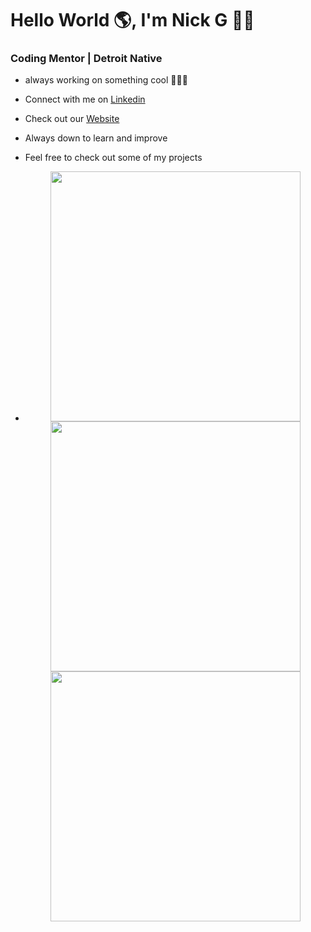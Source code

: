 # Hello World 🌎, I'm Nick G 👋🏾
### Coding Mentor | Detroit Native


- always working on something cool 👨🏾‍💻
  
- Connect with me on [Linkedin](https://www.linkedin.com/in/nicholas-gordon-406394bb/)
  
- Check out our [Website](https://www.detroitdevs.net)

- Always down to learn and improve

- Feel free to check out some of my projects

- <p align="center">
  <img src="https://github.com/user-attachments/assets/d0829247-929d-4902-a034-d923ce2cb3d6" width="400">
  <img src="https://github.com/user-attachments/assets/00399bd0-2776-4b26-802b-9cba1fdc0f1c" width="400">
  <img src="https://github.com/user-attachments/assets/00399bd0-2776-4b26-802b-9cba1fdc0f1c" width="400">
</p>


